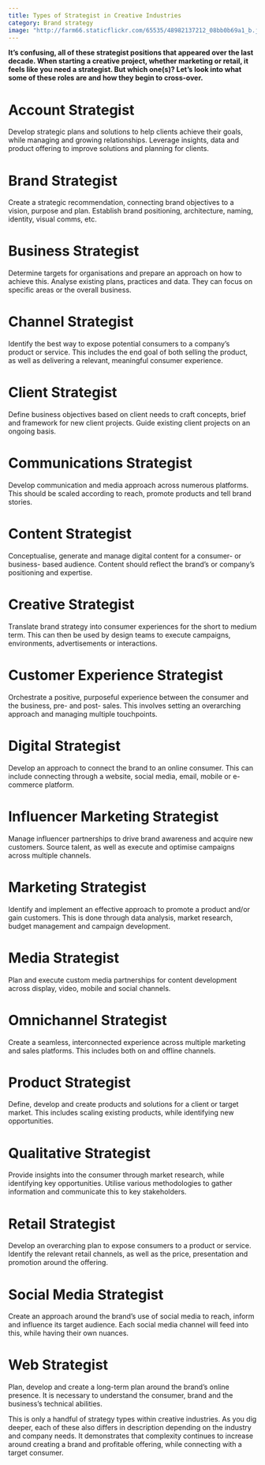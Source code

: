 ```yaml
---
title: Types of Strategist in Creative Industries
category: Brand strategy
image: "http://farm66.staticflickr.com/65535/48982137212_08bb0b69a1_b.jpg"
---
```


**It’s confusing, all of these strategist positions that appeared over the last decade. When starting a creative project, whether marketing or retail, it feels like you need a strategist. But which one(s)? Let’s look into what some of these roles are and how they begin to cross-over.** 

# Account Strategist 
Develop strategic plans and solutions to help clients achieve their goals, while managing and growing relationships. Leverage insights, data and product offering to improve solutions and planning for clients.

# Brand Strategist 
Create a strategic recommendation, connecting brand objectives to a vision, purpose and plan. Establish brand positioning, architecture, naming, identity, visual comms, etc.
 
# Business Strategist 
Determine targets for organisations and prepare an approach on how to achieve this. Analyse existing plans, practices and data. They can focus on specific areas or the overall business. 

# Channel Strategist 
Identify the best way to expose potential consumers to a company’s product or service. This includes the end goal of both selling the product, as well as delivering a relevant, meaningful consumer experience. 

# Client Strategist 
Define business objectives based on client needs to craft concepts, brief and framework for new client projects. Guide existing client projects on an ongoing basis.

# Communications Strategist 
Develop communication and media approach across numerous platforms. This should be scaled according to reach, promote products and tell brand stories.

# Content Strategist
Conceptualise, generate and manage digital content for a consumer- or business- based audience. Content should reflect the brand’s or company’s positioning and expertise. 

# Creative Strategist
Translate brand strategy into consumer experiences for the short to medium term. This can then be used by design teams to execute campaigns, environments, advertisements or interactions.

# Customer Experience Strategist 
Orchestrate a positive, purposeful experience between the consumer and the business, pre- and post- sales. This involves setting an overarching approach and managing multiple touchpoints. 

# Digital Strategist
Develop an approach to connect the brand to an online consumer. This can include connecting through a website, social media, email, mobile or e-commerce platform.

# Influencer Marketing Strategist 
Manage influencer partnerships to drive brand awareness and acquire new customers. Source talent, as well as execute and optimise campaigns across multiple channels.

# Marketing Strategist
Identify and implement an effective approach to promote a product and/or gain customers. This is done through data analysis, market research, budget management and campaign development.

# Media Strategist
Plan and execute custom media partnerships for content development across display, video, mobile and social channels.

# Omnichannel Strategist 
Create a seamless, interconnected experience across multiple marketing and sales platforms. This includes both on and offline channels.

# Product Strategist 
Define, develop and create products and solutions for a client or target market. This includes scaling existing products, while identifying new opportunities.

# Qualitative Strategist 
Provide insights into the consumer through market research, while identifying key opportunities. Utilise various methodologies to gather information and communicate this to key stakeholders.

# Retail Strategist 
Develop an overarching plan to expose consumers to a product or service. Identify the relevant retail channels, as well as the price, presentation and promotion around the offering.

# Social Media Strategist 
Create an approach around the brand’s use of social media to reach, inform and influence its target audience. Each social media channel will feed into this, while having their own nuances. 

# Web Strategist 
Plan, develop and create a long-term plan around the brand’s online presence. It is necessary to understand the consumer, brand and the business’s technical abilities. 

This is only a handful of strategy types within creative industries. As you dig deeper, each of these also differs in description depending on the industry and company needs. It demonstrates that complexity continues to increase around creating a brand and profitable offering, while connecting with a target consumer.
